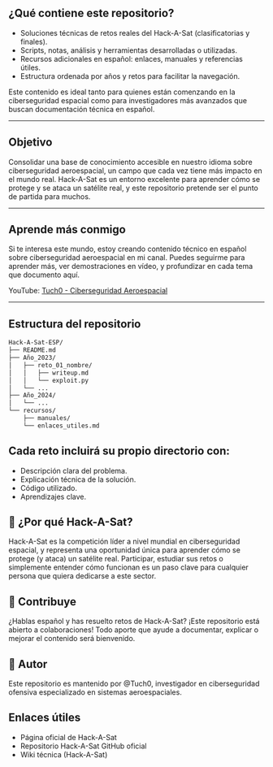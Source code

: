 

## ¿Qué contiene este repositorio?

- Soluciones técnicas de retos reales del Hack-A-Sat (clasificatorias y finales).
- Scripts, notas, análisis y herramientas desarrolladas o utilizadas.
- Recursos adicionales en español: enlaces, manuales y referencias útiles.
- Estructura ordenada por años y retos para facilitar la navegación.

Este contenido es ideal tanto para quienes están comenzando en la ciberseguridad espacial como para investigadores más avanzados que buscan documentación técnica en español.

---

## Objetivo

Consolidar una base de conocimiento accesible en nuestro idioma sobre ciberseguridad aeroespacial, un campo que cada vez tiene más impacto en el mundo real. Hack-A-Sat es un entorno excelente para aprender cómo se protege y se ataca un satélite real, y este repositorio pretende ser el punto de partida para muchos.

---

## Aprende más conmigo

Si te interesa este mundo, estoy creando contenido técnico en español sobre ciberseguridad aeroespacial en mi canal. Puedes seguirme para aprender más, ver demostraciones en vídeo, y profundizar en cada tema que documento aquí.

YouTube: [Tuch0 - Ciberseguridad Aeroespacial](https://www.youtube.com/@Tuch0_)

---

## Estructura del repositorio

```bash
Hack-A-Sat-ESP/
├── README.md
├── Año_2023/
│   ├── reto_01_nombre/
│   │   ├── writeup.md
│   │   └── exploit.py
│   └── ...
├── Año_2024/
│   └── ...
└── recursos/
    ├── manuales/
    └── enlaces_utiles.md
```

## Cada reto incluirá su propio directorio con:
- Descripción clara del problema.
- Explicación técnica de la solución.
- Código utilizado.
- Aprendizajes clave.

## 🚀 ¿Por qué Hack-A-Sat?
Hack-A-Sat es la competición líder a nivel mundial en ciberseguridad espacial, y representa una oportunidad única para aprender cómo se protege (y ataca) un satélite real. Participar, estudiar sus retos o simplemente entender cómo funcionan es un paso clave para cualquier persona que quiera dedicarse a este sector.

## 🤝 Contribuye
¿Hablas español y has resuelto retos de Hack-A-Sat? ¡Este repositorio está abierto a colaboraciones! Todo aporte que ayude a documentar, explicar o mejorar el contenido será bienvenido.

## 🧭 Autor
Este repositorio es mantenido por @Tuch0, investigador en ciberseguridad ofensiva especializado en sistemas aeroespaciales.

## Enlaces útiles
- Página oficial de Hack-A-Sat
- Repositorio Hack-A-Sat GitHub oficial
- Wiki técnica (Hack-A-Sat)

